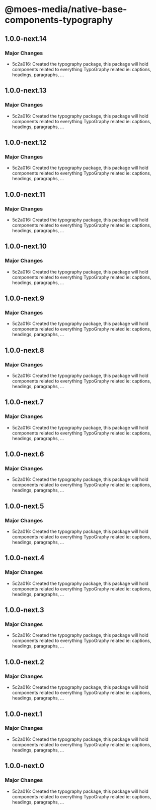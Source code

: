# @moes-media/native-base-components-typography

## 1.0.0-next.14

### Major Changes

- 5c2a016: Created the typography package, this package will hold components related to everything TypoGraphy related ie: captions, headings, paragraphs, ...

## 1.0.0-next.13

### Major Changes

- 5c2a016: Created the typography package, this package will hold components related to everything TypoGraphy related ie: captions, headings, paragraphs, ...

## 1.0.0-next.12

### Major Changes

- 5c2a016: Created the typography package, this package will hold components related to everything TypoGraphy related ie: captions, headings, paragraphs, ...

## 1.0.0-next.11

### Major Changes

- 5c2a016: Created the typography package, this package will hold components related to everything TypoGraphy related ie: captions, headings, paragraphs, ...

## 1.0.0-next.10

### Major Changes

- 5c2a016: Created the typography package, this package will hold components related to everything TypoGraphy related ie: captions, headings, paragraphs, ...

## 1.0.0-next.9

### Major Changes

- 5c2a016: Created the typography package, this package will hold components related to everything TypoGraphy related ie: captions, headings, paragraphs, ...

## 1.0.0-next.8

### Major Changes

- 5c2a016: Created the typography package, this package will hold components related to everything TypoGraphy related ie: captions, headings, paragraphs, ...

## 1.0.0-next.7

### Major Changes

- 5c2a016: Created the typography package, this package will hold components related to everything TypoGraphy related ie: captions, headings, paragraphs, ...

## 1.0.0-next.6

### Major Changes

- 5c2a016: Created the typography package, this package will hold components related to everything TypoGraphy related ie: captions, headings, paragraphs, ...

## 1.0.0-next.5

### Major Changes

- 5c2a016: Created the typography package, this package will hold components related to everything TypoGraphy related ie: captions, headings, paragraphs, ...

## 1.0.0-next.4

### Major Changes

- 5c2a016: Created the typography package, this package will hold components related to everything TypoGraphy related ie: captions, headings, paragraphs, ...

## 1.0.0-next.3

### Major Changes

- 5c2a016: Created the typography package, this package will hold components related to everything TypoGraphy related ie: captions, headings, paragraphs, ...

## 1.0.0-next.2

### Major Changes

- 5c2a016: Created the typography package, this package will hold components related to everything TypoGraphy related ie: captions, headings, paragraphs, ...

## 1.0.0-next.1

### Major Changes

- 5c2a016: Created the typography package, this package will hold components related to everything TypoGraphy related ie: captions, headings, paragraphs, ...

## 1.0.0-next.0

### Major Changes

- 5c2a016: Created the typography package, this package will hold components related to everything TypoGraphy related ie: captions, headings, paragraphs, ...
